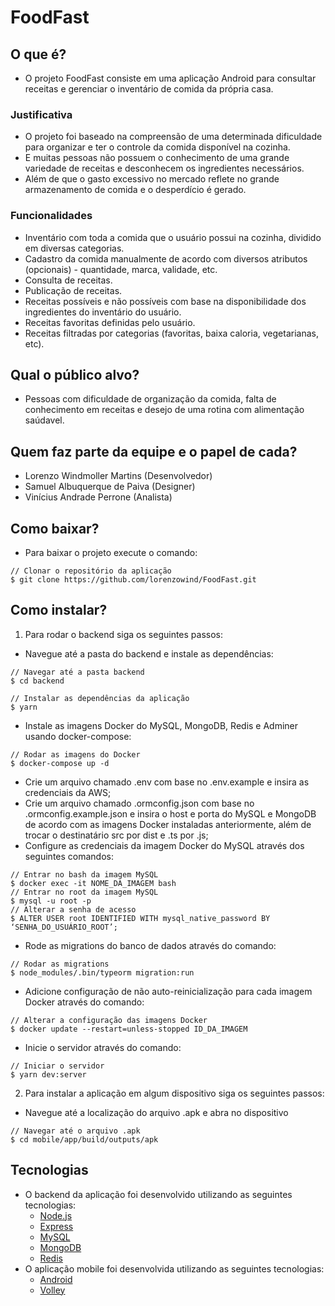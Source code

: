 # FoodFast
## O que é?
- O projeto FoodFast consiste em uma aplicação Android para consultar receitas e gerenciar o inventário de comida da própria casa.
### Justificativa
- O projeto foi baseado na compreensão de uma determinada dificuldade para organizar e ter o controle da comida disponível na cozinha.
- E muitas pessoas não possuem o conhecimento de uma grande variedade de receitas e desconhecem os ingredientes necessários.
- Além de que o gasto excessivo no mercado reflete no grande armazenamento de comida e o desperdício é gerado.
### Funcionalidades
- Inventário com toda a comida que o usuário possui na cozinha, dividido em diversas categorias.
- Cadastro da comida manualmente de acordo com diversos atributos (opcionais) - quantidade, marca, validade, etc.
- Consulta de receitas.
- Publicação de receitas.
- Receitas possíveis e não possíveis com base na disponibilidade dos ingredientes do inventário do usuário.
- Receitas favoritas definidas pelo usuário.
- Receitas filtradas por categorias (favoritas, baixa caloria, vegetarianas, etc).
## Qual o público alvo?
- Pessoas com dificuldade de organização da comida, falta de conhecimento em receitas e desejo de uma rotina com alimentação saúdavel.
## Quem faz parte da equipe e o papel de cada?
- Lorenzo Windmoller Martins (Desenvolvedor)
- Samuel Albuquerque de Paiva (Designer)
- Vinícius Andrade Perrone (Analista)
## Como baixar?
- Para baixar o projeto execute o comando:
```
// Clonar o repositório da aplicação
$ git clone https://github.com/lorenzowind/FoodFast.git
```
## Como instalar?
1. Para rodar o backend siga os seguintes passos:
- Navegue até a pasta do backend e instale as dependências:
```
// Navegar até a pasta backend
$ cd backend

// Instalar as dependências da aplicação
$ yarn
```
- Instale as imagens Docker do MySQL, MongoDB, Redis e Adminer usando docker-compose:
```
// Rodar as imagens do Docker
$ docker-compose up -d
```
- Crie um arquivo chamado .env com base no .env.example e insira as credenciais da AWS;
- Crie um arquivo chamado .ormconfig.json com base no .ormconfig.example.json e insira o host e porta do MySQL e MongoDB de acordo com as imagens Docker instaladas anteriormente, além de trocar o destinatário src por dist e .ts por .js;
- Configure as credenciais da imagem Docker do MySQL através dos seguintes comandos:
```
// Entrar no bash da imagem MySQL
$ docker exec -it NOME_DA_IMAGEM bash
// Entrar no root da imagem MySQL
$ mysql -u root -p
// Alterar a senha de acesso
$ ALTER USER root IDENTIFIED WITH mysql_native_password BY ‘SENHA_DO_USUÁRIO_ROOT’;
```
- Rode as migrations do banco de dados através do comando:
```
// Rodar as migrations
$ node_modules/.bin/typeorm migration:run
```
- Adicione configuração de não auto-reinicialização para cada imagem Docker através do comando:
```
// Alterar a configuração das imagens Docker
$ docker update --restart=unless-stopped ID_DA_IMAGEM
```
- Inicie o servidor através do comando:
```
// Iniciar o servidor
$ yarn dev:server
```
2. Para instalar a aplicação em algum dispositivo siga os seguintes passos:
- Navegue até a localização do arquivo .apk e abra no dispositivo
```
// Navegar até o arquivo .apk
$ cd mobile/app/build/outputs/apk
```
## Tecnologias
- O backend da aplicação foi desenvolvido utilizando as seguintes tecnologias:
  - [Node.js](https://nodejs.org/en/)
  - [Express](https://expressjs.com/pt-br/)
  - [MySQL](https://www.mysql.com/)
  - [MongoDB](https://www.mongodb.com/)
  - [Redis](https://redis.io/)
- O aplicação mobile foi desenvolvida utilizando as seguintes tecnologias:
  - [Android](https://www.android.com/intl/pt-BR_br/)
  - [Volley](https://developer.android.com/training/volley)
